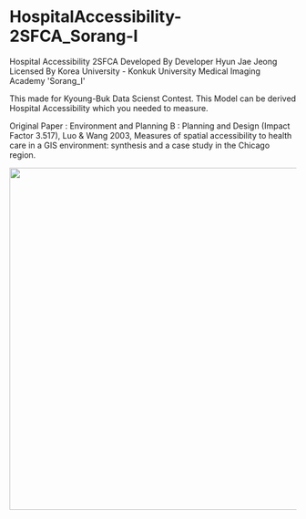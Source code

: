 # HospitalAccessibility-2SFCA_Sorang-I

Hospital Accessibility 2SFCA 
Developed By Developer Hyun Jae Jeong
Licensed By Korea University - Konkuk University Medical Imaging Academy 'Sorang_I'

This made for Kyoung-Buk Data Scienst Contest.
This Model can be derived Hospital Accessibility which you needed to measure.

Original Paper : Environment and Planning B : Planning and Design (Impact Factor 3.517), Luo & Wang 2003,
Measures of spatial accessibility to health care in a GIS environment: synthesis and a case study in the Chicago region.

<img src="https://user-images.githubusercontent.com/60058713/130456231-a96fa83a-aeb4-4040-8e23-6f6c9d0eb2e5.png" width="800" height="600"/>

